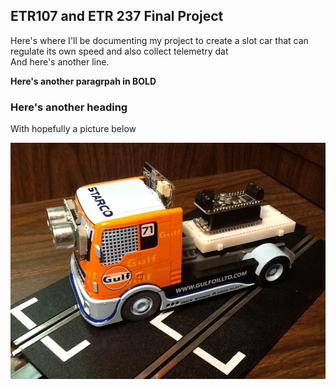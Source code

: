 ## ETR107 and ETR 237 Final Project

Here's where I'll be documenting my project to create a slot car that can regulate its own speed and also collect telemetry dat  
And here's another line.

**Here's another paragrpah in BOLD**

### Here's another heading
With hopefully a picture below

![A mockup of the project truck!](https://github.com/dougbrown1048/ETR107-Final-Project/blob/main/Pictures/Truck%2002.JPG "This is rollover text.")

